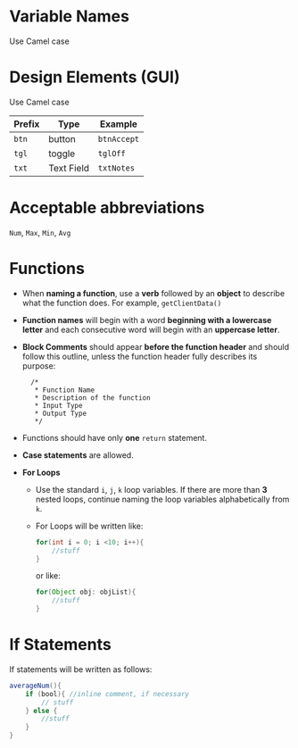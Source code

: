# Variable Names
Use Camel case

# Design Elements (GUI) 
Use Camel case

| Prefix | Type       | Example     |
|--------|------------|-----------|
| `btn`    | button     | `btnAccept`   |
| `tgl`    | toggle     | `tglOff`      |
| `txt`    | Text Field | `txtNotes`    |


# Acceptable abbreviations 
`Num`, `Max`, `Min`, `Avg`
# Functions
* When **naming a function**, use a **verb** followed by an **object** to describe what the function does. For example, `getClientData()`
* **Function names** will begin with a word **beginning with a lowercase letter** and each consecutive word will begin with an **uppercase letter**. 
* **Block Comments** should appear **before the function header** and should follow this outline, unless the function header fully describes its purpose:

       
        /*
         * Function Name
         * Description of the function
         * Input Type
         * Output Type
         */
    
* Functions should have only **one** `return` statement.
* **Case statements** are allowed. 
* **For Loops**
    * Use the standard `i`, `j`, `k` loop variables. If there are more than **3** nested loops, continue naming the loop variables  alphabetically from `k`. 
    * For Loops will be written like: 
        ``` java
        for(int i = 0; i <10; i++){
            //stuff
        }
        ```
        or like:
    
        ```	java
        for(Object obj: objList){
            //stuff
        }
        ```
        


# If Statements
If statements will be written as follows: 
``` java
averageNum(){
    if (bool){ //inline comment, if necessary
        // stuff
    } else {
        //stuff
    }
}
```
